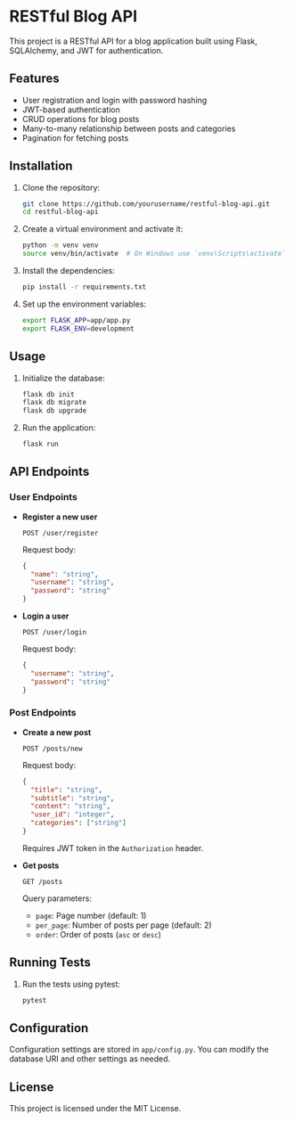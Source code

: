 # RESTful Blog API

This project is a RESTful API for a blog application built using Flask, SQLAlchemy, and JWT for authentication.

## Features

- User registration and login with password hashing
- JWT-based authentication
- CRUD operations for blog posts
- Many-to-many relationship between posts and categories
- Pagination for fetching posts

## Installation

1. Clone the repository:

   ```sh
   git clone https://github.com/yourusername/restful-blog-api.git
   cd restful-blog-api
   ```

2. Create a virtual environment and activate it:

   ```sh
   python -m venv venv
   source venv/bin/activate  # On Windows use `venv\Scripts\activate`
   ```

3. Install the dependencies:

   ```sh
   pip install -r requirements.txt
   ```

4. Set up the environment variables:
   ```sh
   export FLASK_APP=app/app.py
   export FLASK_ENV=development
   ```

## Usage

1. Initialize the database:

   ```sh
   flask db init
   flask db migrate
   flask db upgrade
   ```

2. Run the application:
   ```sh
   flask run
   ```

## API Endpoints

### User Endpoints

- **Register a new user**

  ```http
  POST /user/register
  ```

  Request body:

  ```json
  {
  	"name": "string",
  	"username": "string",
  	"password": "string"
  }
  ```

- **Login a user**
  ```http
  POST /user/login
  ```
  Request body:
  ```json
  {
  	"username": "string",
  	"password": "string"
  }
  ```

### Post Endpoints

- **Create a new post**

  ```http
  POST /posts/new
  ```

  Request body:

  ```json
  {
  	"title": "string",
  	"subtitle": "string",
  	"content": "string",
  	"user_id": "integer",
  	"categories": ["string"]
  }
  ```

  Requires JWT token in the `Authorization` header.

- **Get posts**
  ```http
  GET /posts
  ```
  Query parameters:
  - `page`: Page number (default: 1)
  - `per_page`: Number of posts per page (default: 2)
  - `order`: Order of posts (`asc` or `desc`)

## Running Tests

1. Run the tests using pytest:
   ```sh
   pytest
   ```

## Configuration

Configuration settings are stored in `app/config.py`. You can modify the database URI and other settings as needed.

## License

This project is licensed under the MIT License.
